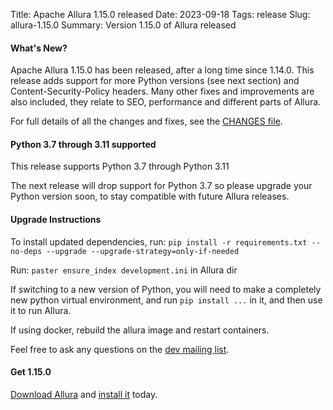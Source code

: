 Title: Apache Allura 1.15.0 released
Date: 2023-09-18
Tags: release
Slug: allura-1.15.0
Summary: Version 1.15.0 of Allura released

#### What's New?

Apache Allura 1.15.0 has been released, after a long time since 1.14.0.  This release adds support for more Python versions (see next section) and Content-Security-Policy headers.  Many other fixes and improvements are also included, they relate to SEO, performance and different parts of Allura.

For full details of all the changes and fixes, see the [CHANGES file](https://forge-allura.apache.org/p/allura/git/ci/master/tree/CHANGES). 

#### Python 3.7 through 3.11 supported

This release supports Python 3.7 through Python 3.11

The next release will drop support for Python 3.7 so please upgrade your Python version soon, to stay compatible with future Allura releases.

#### Upgrade Instructions

To install updated dependencies, run: `pip install -r requirements.txt --no-deps --upgrade --upgrade-strategy=only-if-needed`

Run: `paster ensure_index development.ini` in Allura dir

If switching to a new version of Python, you will need to make a completely new python virtual environment,
and run `pip install ...` in it, and then use it to run Allura.

If using docker, rebuild the allura image and restart containers.

Feel free to ask any questions on the [dev mailing list](https://lists.apache.org/list.html?dev@allura.apache.org).

#### Get 1.15.0

[Download Allura](//allura.apache.org/download.html) and [install it](https://forge-allura.apache.org/docs/getting_started/installation.html) today.
